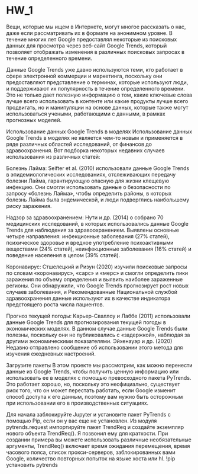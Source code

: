 # HW_1
Вещи, которые мы ищем в Интернете, могут многое рассказать о нас, даже если рассматривать их в формате на анонимном уровне. В течение многих лет Google предоставлял некоторые из поисковых данных для просмотра через веб-сайт Google Trends, который позволяет отображать изменения в различных поисковых запросах в течение определенного времени.

Данные Google Trends уже давно используются теми, кто работает в сфере электронной коммерции и маркетинга, поскольку они предоставляют представление о терминах, которые используют люди, и поддерживают их популярность в течение определенного времени. Это не только дает полезную информацию о том, какие ключевые слова лучше всего использовать в контенте или какие продукты лучше всего продвигать, но и манипуляции на основе данных, которые также могут использоваться учеными, работающими с данными, в рамках прогнозных моделей.

Использование данных Google Trends в моделях Использование данных Google Trends в моделях не является чем-то новым и применяется в ряде различных областей исследований, от финансов до здравоохранения. Вот подборка некоторых недавних случаев использования из различных статей:

Болезнь Лайма: Seifter et al. (2010) использовали данные Google Trends в эпидемиологических исследованиях, отслеживающих передачу болезни Лайма, гарантирующую опасную для жизни клещевую инфекцию. Они смогли использовать данные о безопасности по запросу «болезнь Лайма», чтобы определить районы, в которых болезнь Лайма была эндемической, и люди подверглись наибольшему риску заражения.

Надзор за здравоохранением: Нути и др. (2014) о собрано 70 медицинских исследований, в которых использовались данные Google Trends для наблюдения за здравоохранением. Выявлены основные четыре направления: инфекционные заболевания (27% статей), психическое здоровье и вредное употребление психоактивными веществами (24% статей), неинфекционные заболевания (16% статей) и поведение населения в целом (39% статей).

Коронавирус: Стшелецкий и Ризун (2020) изучили поисковые запросы по словам «коронавирус», «сарс» и «мерс» и смогли определить пики заражения по объему определения и выявить наиболее зараженные регионы. Они обнаружили, что Google Trends прогнозирует рост новых случаев заболевания, и Рекомендованные Национальной службой здравоохранения данные используют их в качестве индикатора предстоящего роста числа пациентов.

Прогноз текущей погоды: Карьер-Сваллоу и Лаббе (2011) использовали данные Google Trends для прогнозирования текущей погоды в экономических моделях. В данном случае данные Google Trends были полезны, поскольку они не публиковались с «задержкой», наблюдая за другими экономическими показателями. Эйхенауэр и др. (2020) Недавно отправлено сообщение об использовании этого метода для изучения ежедневных настроений.

Загрузите пакеты В этом проекте мы рассмотрим, как можно перенести данные из Google Trends, чтобы получить ценную информацию или использовать ее в моделях с помощью превосходного пакета PyTrends. Это работает хорошо, но, поскольку это неофициально, существует риск того, что он может перестать работать, если Google изменит способ доступа к его данным, поэтому вам нужно быть осторожным при использовании его в производственных ситуациях.

Для начала заблокируйте Jupyter и установите пакет PyTrends с помощью Pip, если он у вас еще не установлен. Из модуля pytrends.request импортируйте пакет TrendReq и создайте экземпляр нового объекта TrendReq(). Я позвонил ему для краткости. При создании примера вы можете использовать различные необязательные аргументы, TrendReq() включает время ожидания перемещения, время часового пояса, список прокси-серверов, заблокированных вами Google, количество повторных попыток на языке хоста или hl. !pip установить pytrends
